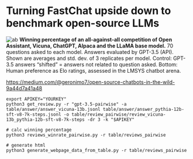 # Turning FastChat upside down to benchmark open-source LLMs

![ab](https://miro.medium.com/v2/resize:fit:2000/format:webp/1*PUJBQTcImTrC3WD8YtHhww.png)
**Winning percentage of an all-against-all competition of Open Assistant, Vicuna, ChatGPT, Alpaca and the LLaMA base model.** 70 questions asked to each model. Answers evaluated by GPT-3.5 (API). Shown are averages and std. dev. of 3 replicates per model. Control: GPT-3.5 answers “shifted” = answers not related to question asked. Bottom: Human preference as Elo ratings, assessed in the LMSYS chatbot arena.

https://medium.com/@geronimo7/open-source-chatbots-in-the-wild-9a44d7a41a48

```# get reviews from OpenAI API for Vicuna vs OA Pythia-12B, 3 replicates
export APIKEY="YOURKEY"
python3 get_review.py -r "gpt-3.5-pairwise" -a table/answer/answer_vicuna-13b.jsonl table/answer/answer_pythia-12b-sft-v8-7k-steps.jsonl -o table/review_pairwise/review_vicuna-13b_pythia-12b-sft-v8-7k-steps -dr 3 -k "$APIKEY"

# calc winning percentage
python3 reviews_winrate_pairwise.py -r table/reviews_pairwise

# generate html
python3 generate_webpage_data_from_table.py -r table/reviews_pairwise
```
